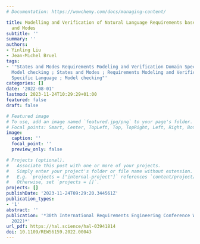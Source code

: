 ```yaml
---
# Documentation: https://wowchemy.com/docs/managing-content/

title: Modelling and Verification of Natural Language Requirements based on States
  and Modes
subtitle: ''
summary: ''
authors:
- Yinling Liu
- Jean-Michel Bruel
tags:
- '"States and Modes Requirements Modeling and Verification Domain Specific Language
  Model checking ; States and Modes ; Requirements Modeling and Verification ; Domain
  Specific Language ; Model checking"'
categories: []
date: '2022-08-01'
lastmod: 2023-11-24T10:29:29+01:00
featured: false
draft: false

# Featured image
# To use, add an image named `featured.jpg/png` to your page's folder.
# Focal points: Smart, Center, TopLeft, Top, TopRight, Left, Right, BottomLeft, Bottom, BottomRight.
image:
  caption: ''
  focal_point: ''
  preview_only: false

# Projects (optional).
#   Associate this post with one or more of your projects.
#   Simply enter your project's folder or file name without extension.
#   E.g. `projects = ["internal-project"]` references `content/project/deep-learning/index.md`.
#   Otherwise, set `projects = []`.
projects: []
publishDate: '2023-11-24T09:29:20.344561Z'
publication_types:
- '1'
abstract: ''
publication: '*30th International Requirements Engineering Conference Workshops (REW
  2022)*'
url_pdf: https://hal.science/hal-03941814
doi: 10.1109/REW56159.2022.00043
---
```

